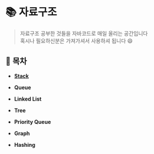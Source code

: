 # :books:  자료구조
> 자료구조 공부한 것들을 자바코드로 매일 올리는 공간입니다 </br>
혹시나 필요하신분은 가져가셔서 사용하셔 됩니다 :smile:
## :scroll: 목차

- [**Stack**](/Stack)

- **Queue**
- **Linked List**
- **Tree**
- **Priority Queue**
- **Graph**
- **Hashing**
